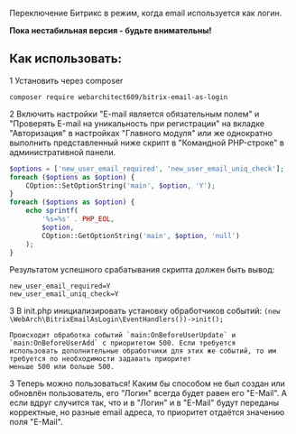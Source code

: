 Переключение Битрикс в режим, когда email используется как логин.

**Пока нестабильная версия - будьте внимательны!**

Как использовать: 
-----------------

1 Установить через composer 

`composer require webarchitect609/bitrix-email-as-login`

2 Включить настройки "E-mail является обязательным полем" и "Проверять E-mail на уникальность при регистрации" на 
вкладке "Авторизация" в настройках "Главного модуля" или же однократно выполнить представленный ниже скрипт в 
"Командной PHP-строке" в административной панели. 

```php
$options = ['new_user_email_required', 'new_user_email_uniq_check'];
foreach ($options as $option) {
    COption::SetOptionString('main', $option, 'Y');
}
foreach ($options as $option) {
    echo sprintf(
        '%s=%s' . PHP_EOL,
        $option,
        COption::GetOptionString('main', $option, 'null')
    );
}
```

Результатом успешного срабатывания скрипта должен быть вывод:
```
new_user_email_required=Y
new_user_email_uniq_check=Y
```

3 В init.php инициализировать установку обработчиков событий: 
`(new \WebArch\BitrixEmailAsLogin\EventHandlers())->init();`
    
    Происходит обработка событий `main:OnBeforeUserUpdate` и `main:OnBeforeUserAdd` c приоритетом 500. Если требуется
    использовать дополнительные обработчики для этих же событий, то им требуется по необходимости задавать приоритет
    меньше 500 или больше 500. 

3 Теперь можно пользоваться! Каким бы способом не был создан или обновлён пользователь, его "Логин" всегда будет
равен его "E-Mail". А если вдруг случится так, что и в "Логин" и в "E-Mail" будут переданы корректные, но разные email
адреса, то приоритет отдаётся значению поля "E-Mail".  
